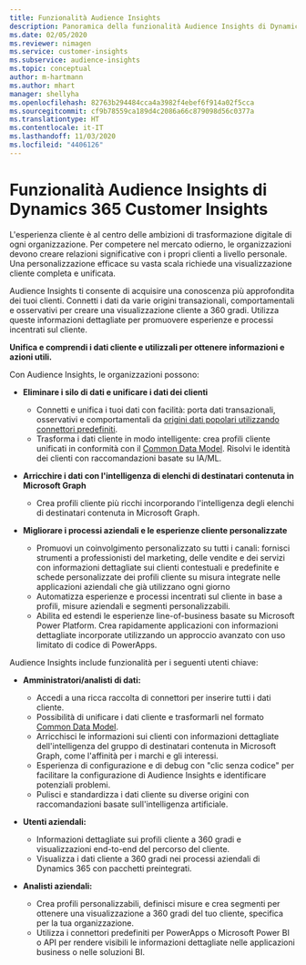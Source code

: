```yaml
---
title: Funzionalità Audience Insights
description: Panoramica della funzionalità Audience Insights di Dynamics 365 Customer Insights.
ms.date: 02/05/2020
ms.reviewer: nimagen
ms.service: customer-insights
ms.subservice: audience-insights
ms.topic: conceptual
author: m-hartmann
ms.author: mhart
manager: shellyha
ms.openlocfilehash: 82763b294484cca4a3982f4ebef6f914a02f5cca
ms.sourcegitcommit: cf9b78559ca189d4c2086a66c879098d56c0377a
ms.translationtype: HT
ms.contentlocale: it-IT
ms.lasthandoff: 11/03/2020
ms.locfileid: "4406126"
---
```

# <a name="dynamics-365-customer-insights-audience-insights-capability"></a>Funzionalità Audience Insights di Dynamics 365 Customer Insights

L'esperienza cliente è al centro delle ambizioni di trasformazione digitale di ogni organizzazione. Per competere nel mercato odierno, le organizzazioni devono creare relazioni significative con i propri clienti a livello personale. Una personalizzazione efficace su vasta scala richiede una visualizzazione cliente completa e unificata.

Audience Insights ti consente di acquisire una conoscenza più approfondita dei tuoi clienti. Connetti i dati da varie origini transazionali, comportamentali e osservativi per creare una visualizzazione cliente a 360 gradi. Utilizza queste informazioni dettagliate per promuovere esperienze e processi incentrati sul cliente.

**Unifica e comprendi i dati cliente e utilizzali per ottenere informazioni e azioni utili.**

Con Audience Insights, le organizzazioni possono:  

- **Eliminare i silo di dati e unificare i dati dei clienti**

  - Connetti e unifica i tuoi dati con facilità: porta dati transazionali, osservativi e comportamentali da [origini dati popolari utilizzando connettori predefiniti](data-sources.md).
  - Trasforma i dati cliente in modo intelligente: crea profili cliente unificati in conformità con il [Common Data Model](https://docs.microsoft.com/common-data-model/). Risolvi le identità dei clienti con raccomandazioni basate su IA/ML.

- **Arricchire i dati con l'intelligenza di elenchi di destinatari contenuta in Microsoft Graph**

  - Crea profili cliente più ricchi incorporando l'intelligenza degli elenchi di destinatari contenuta in Microsoft Graph.  

- **Migliorare i processi aziendali e le esperienze cliente personalizzate**

  - Promuovi un coinvolgimento personalizzato su tutti i canali: fornisci strumenti a professionisti del marketing, delle vendite e dei servizi con informazioni dettagliate sui clienti contestuali e predefinite e schede personalizzate dei profili cliente su misura integrate nelle applicazioni aziendali che già utilizzano ogni giorno
  - Automatizza esperienze e processi incentrati sul cliente in base a profili, misure aziendali e segmenti personalizzabili.
  - Abilita ed estendi le esperienze line-of-business basate su Microsoft Power Platform. Crea rapidamente applicazioni con informazioni dettagliate incorporate utilizzando un approccio avanzato con uso limitato di codice di PowerApps.  

Audience Insights include funzionalità per i seguenti utenti chiave:

- **Amministratori/analisti di dati:**

  - Accedi a una ricca raccolta di connettori per inserire tutti i dati cliente.
  - Possibilità di unificare i dati cliente e trasformarli nel formato [Common Data Model](https://docs.microsoft.com/common-data-model/).
  - Arricchisci le informazioni sui clienti con informazioni dettagliate dell'intelligenza del gruppo di destinatari contenuta in Microsoft Graph, come l'affinità per i marchi e gli interessi.
  - Esperienza di configurazione e di debug con "clic senza codice" per facilitare la configurazione di Audience Insights e identificare potenziali problemi.
  - Pulisci e standardizza i dati cliente su diverse origini con raccomandazioni basate sull'intelligenza artificiale.  

- **Utenti aziendali:**

  - Informazioni dettagliate sui profili cliente a 360 gradi e visualizzazioni end-to-end del percorso del cliente.
  - Visualizza i dati cliente a 360 gradi nei processi aziendali di Dynamics 365 con pacchetti preintegrati.

- **Analisti aziendali:**

  - Crea profili personalizzabili, definisci misure e crea segmenti per ottenere una visualizzazione a 360 gradi del tuo cliente, specifica per la tua organizzazione.  
  - Utilizza i connettori predefiniti per PowerApps o Microsoft Power BI o API per rendere visibili le informazioni dettagliate nelle applicazioni business o nelle soluzioni BI.  
